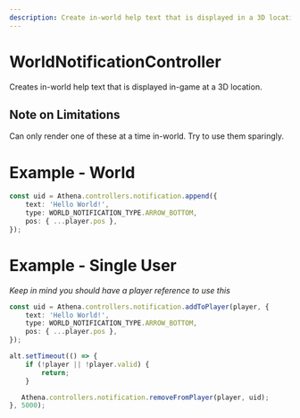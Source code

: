 ```yaml
---
description: Create in-world help text that is displayed in a 3D location.
---
```


# WorldNotificationController

Creates in-world help text that is displayed in-game at a 3D location.

## Note on Limitations

Can only render one of these at a time in-world. Try to use them sparingly.

# Example - World

```typescript
const uid = Athena.controllers.notification.append({
    text: 'Hello World!',
    type: WORLD_NOTIFICATION_TYPE.ARROW_BOTTOM,
    pos: { ...player.pos },
});
```

# Example - Single User

_Keep in mind you should have a player reference to use this_

```typescript
const uid = Athena.controllers.notification.addToPlayer(player, {
    text: 'Hello World!',
    type: WORLD_NOTIFICATION_TYPE.ARROW_BOTTOM,
    pos: { ...player.pos },
});

alt.setTimeout(() => {
    if (!player || !player.valid) {
        return;
    }

   Athena.controllers.notification.removeFromPlayer(player, uid);
}, 5000);
```